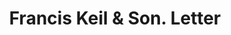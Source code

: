 ---
doi: 10.7916/D87M1KZC
date_other: '1915'
date_other_textual: '1915'
form: correspondence
genre:
- Letters (correspondence)
name:
- Francis Keil & Son
object_in_context_url: https://biggert.cul.columbia.edu/items/view/ave_biggert_01000
subject_hierarchical_geographic:
- New York, New York, United States
subject_name:
- Francis Keil & Son
title: Francis Keil & Son. Letter
sort_title: Francis Keil & Son. Letter
call_number: ave_biggert_01000
coordinates:
- 40.71277777777778,-74.00583333333333
pid: ave_biggert_01000
identifiers: ave_biggert_01000
thumbnail: https://derivativo-2.library.columbia.edu/iiif/2/ldpd:344463/full/!256,256/0/native.jpg
permalink: /biggert/ave_biggert_01000/
layout: iiif-image-page
---